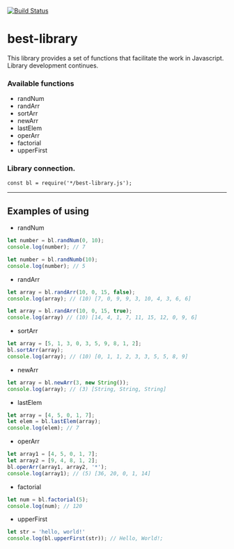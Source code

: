 [![Build Status](https://travis-ci.org/AstR0x/best-library.svg?branch=master)](https://travis-ci.org/AstR0x/best-library)
# best-library
This library provides a set of functions that facilitate the work in Javascript. Library development continues.

### Available functions

+ randNum
+ randArr
+ sortArr
+ newArr
+ lastElem
+ operArr
+ factorial
+ upperFirst

### Library connection.
```html
const bl = require('*/best-library.js');
```
*** *** ***
## Examples of using
+ randNum

```js
let number = bl.randNum(0, 10);
console.log(number); // 7

let number = bl.randNumb(10);
console.log(number); // 5
```

+ randArr
```js
let array = bl.randArr(10, 0, 15, false);
console.log(array); // (10) [7, 0, 9, 9, 3, 10, 4, 3, 6, 6]

let array = bl.randArr(10, 0, 15, true);
console.log(array) // (10) [14, 4, 1, 7, 11, 15, 12, 0, 9, 6]
```

+ sortArr
```js
let array = [5, 1, 3, 0, 3, 5, 9, 8, 1, 2];
bl.sortArr(array);
console.log(array); // (10) [0, 1, 1, 2, 3, 3, 5, 5, 8, 9]
```

+ newArr
```js
let array = bl.newArr(3, new String());
console.log(array); // (3) [String, String, String]
```

+ lastElem
```js
let array = [4, 5, 0, 1, 7];
let elem = bl.lastElem(array);
console.log(elem); // 7
```

+ operArr
```js
let array1 = [4, 5, 0, 1, 7];
let array2 = [9, 4, 8, 1, 2];
bl.operArr(array1, array2, '*');
console.log(array1); // (5) [36, 20, 0, 1, 14]
```

+ factorial
```js
let num = bl.factorial(5);
console.log(num); // 120
```
+ upperFirst
```js
let str = 'hello, world!'
console.log(bl.upperFirst(str)); // Hello, World!;
```
